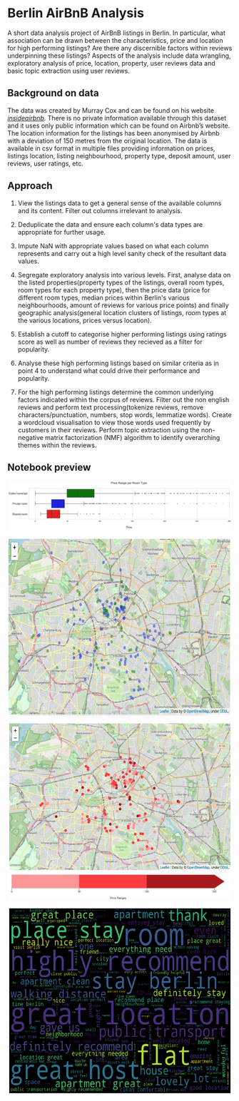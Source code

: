 # Berlin AirBnB Analysis

A short data analysis project of AirBnB listings in Berlin. In particular, what association can be drawn between the characteristics, price and location for high performing listings? Are there any discernible factors within reviews underpinning these listings? Aspects of the analysis include data wrangling, exploratory analysis of price, location, property, user reviews data and basic topic extraction using user reviews.

## Background on data

The data was created by Murray Cox and can be found on his website [*insideairbnb*](http://insideairbnb.com). There is no private information available through this dataset and it uses only public information which can be found on Airbnb’s website. The location information for the listings has been anonymised by Airbnb with a deviation of 150 metres from the original location. The data is available in csv format in multiple files providing information on prices, listings location, listing neighbourhood, property type, deposit amount, user reviews, user ratings, etc. 

## Approach

1. View the listings data to get a general sense of the available columns and its content. Filter out columns irrelevant to analysis.
2. Deduplicate the data and ensure each column's data types are appropriate for further usage.
3. Impute NaN with appropriate values based on what each column represents and carry out a high level sanity check of the resultant data values.

4. Segregate exploratory analysis into various levels. First, analyse data on the listed properties(property types of the listings, overall room types, room types for each property type), then the price data (price for different room types, median prices within Berlin's various neighbourhoods, amount of reviews for various price points) and finally geographic analysis(general location clusters of listings, room types at the various locations, prices versus location).
5. Establish a cutoff to categorise higher performing listings using ratings score as well as number of reviews they recieved as a filter for popularity.
6. Analyse these high performing listings based on similar criteria as in point 4 to understand what could drive their performance and popularity.
7. For the high performing listings determine the common underlying factors indicated within the corpus of reviews. Filter out the non english reviews and perform text processing(tokenize reviews, remove characters/punctuation, numbers, stop words, lemmatize words). Create a wordcloud visualisation to view those words used frequently by customers in their reviews. Perform topic extraction using the non-negative matrix factorization (NMF) algorithm to identify overarching themes within the reviews.  


## Notebook preview
<p align="center">
<img src="https://github.com/bragancas/Berlin-AirBnB-Analysis/blob/master/Price%20per%20room.png"/>
</p>

<p align="center">
<img height="400" width="600" align="center" src="https://github.com/bragancas/Berlin-AirBnB-Analysis/blob/master/Room%20types%20vs%20location.jpeg"/>
</p>

<p align="center">
<img height="400" width="600" align="center" src="https://github.com/bragancas/Berlin-AirBnB-Analysis/blob/master/HP%20location%20vs%20price%20.jpeg"/>
</p>

<p align="center">
<img height="423" width="563" align="center" src="https://github.com/bragancas/Berlin-AirBnB-Analysis/blob/master/Wordcloud%20reviews.png"/>
</p>